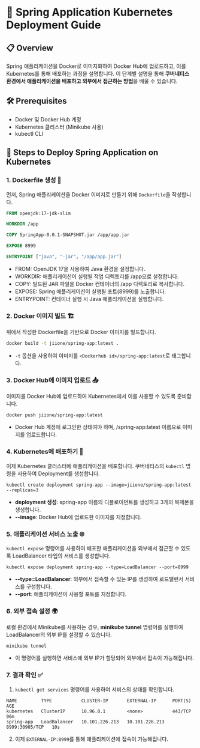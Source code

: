 # 🌟 Spring Application Kubernetes Deployment Guide

## 📋 Overview
Spring 애플리케이션을 Docker로 이미지화하여 Docker Hub에 업로드하고, 이를 Kubernetes를 통해 배포하는 과정을 설명합니다. 이 단계별 설명을 통해 **쿠버네티스 환경에서 애플리케이션을 배포하고 외부에서 접근하는 방법**을 배울 수 있습니다.

## 🛠️ Prerequisites
- Docker 및 Docker Hub 계정
- Kubernetes 클러스터 (Minikube 사용)
- kubectl CLI

## 🚀 Steps to Deploy Spring Application on Kubernetes

### 1. Dockerfile 생성 📝
먼저, Spring 애플리케이션을 Docker 이미지로 만들기 위해 `Dockerfile`을 작성합니다.

```dockerfile
FROM openjdk:17-jdk-slim

WORKDIR /app

COPY SpringApp-0.0.1-SNAPSHOT.jar /app/app.jar

EXPOSE 8999

ENTRYPOINT ["java", "-jar", "/app/app.jar"]
```
- FROM: OpenJDK 17을 사용하여 Java 환경을 설정합니다.
- WORKDIR: 애플리케이션이 실행될 작업 디렉토리를 /app으로 설정합니다.
- COPY: 빌드된 JAR 파일을 Docker 컨테이너의 /app 디렉토리로 복사합니다.
- EXPOSE: Spring 애플리케이션이 실행될 포트(8999)를 노출합니다.
- ENTRYPOINT: 컨테이너 실행 시 Java 애플리케이션을 실행합니다.

### 2. Docker 이미지 빌드 🏗️
위에서 작성한 Dockerfile을 기반으로 Docker 이미지를 빌드합니다.
```bash
docker build -t jiione/spring-app:latest .
```
- `-t` 옵션을 사용하여 이미지를 `<Dockerhub id>/spring-app:latest`로 태그합니다.

### 3. Docker Hub에 이미지 업로드 📤
이미지를 Docker Hub에 업로드하여 Kubernetes에서 이를 사용할 수 있도록 준비합니다.
```
docker push jiione/spring-app:latest
```
- Docker Hub 계정에 로그인한 상태여야 하며, <Dockerhub id>/spring-app:latest 이름으로 이미지를 업로드합니다.

### 4. Kubernetes에 배포하기 🚢
이제 Kubernetes 클러스터에 애플리케이션을 배포합니다. 쿠버네티스의 `kubectl` 명령을 사용하여 Deployment를 생성합니다.
```
kubectl create deployment spring-app --image=jiione/spring-app:latest --replicas=3
```
- **deployment 생성**: spring-app 이름의 디플로이먼트를 생성하고 3개의 복제본을 생성합니다.
- **--image**: Docker Hub에 업로드한 이미지를 지정합니다.

### 5. 애플리케이션 서비스 노출 🌐
`kubectl expose` 명령어를 사용하여 배포한 애플리케이션을 외부에서 접근할 수 있도록 LoadBalancer 타입의 서비스를 생성합니다.
```
kubectl expose deployment spring-app --type=LoadBalancer --port=8999
```
- **--type=LoadBalancer**: 외부에서 접속할 수 있는 IP를 생성하여 로드밸런서 서비스를 구성합니다.
- **--port**: 애플리케이션이 사용할 포트를 지정합니다.

### 6. 외부 접속 설정 🌍
로컬 환경에서 Minikube를 사용하는 경우, **minikube tunnel** 명령어를 실행하여 LoadBalancer의 외부 IP를 설정할 수 있습니다.
```
minikube tunnel
```
- 이 명령어를 실행하면 서비스에 외부 IP가 할당되어 외부에서 접속이 가능해집니다.

### 7. 결과 확인 ✅
1. `kubectl get services` 명령어를 사용하여 서비스의 상태를 확인합니다.
```
NAME         TYPE           CLUSTER-IP       EXTERNAL-IP      PORT(S)          AGE
kubernetes   ClusterIP      10.96.0.1        <none>           443/TCP          96m
spring-app   LoadBalancer   10.101.226.213   10.101.226.213   8999:30905/TCP   10s
```
2. 이제 `EXTERNAL-IP:8999`를 통해 애플리케이션에 접속이 가능해집니다.


